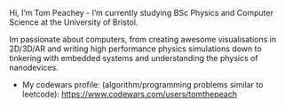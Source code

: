 Hi, I’m Tom Peachey - I’m currently studying BSc Physics and Computer Science at the University of Bristol.

Im passionate about computers, from creating awesome visualisations in 2D/3D/AR and writing high performance physics simulations down to tinkering with embedded systems and understanding the physics of nanodevices.

- My codewars profile: (algorithm/programming problems similar to leetcode): https://www.codewars.com/users/tomthepeach


<!---Here's a few links to some of my favourite past projects:

# 1st Year Data Science: Analysis of UK atmospheric pollution

# 2nd Year Scientific comupting: -->

